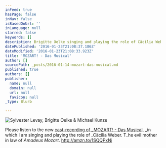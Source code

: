 ```yaml
---
inFeed: true
hasPage: false
inNav: false
isBasedOnUrl: ''
inLanguage: null
starred: false
keywords: []
description: Brigitte Oelke singing and playing the role of Cäcilia Weber
datePublished: '2016-01-23T21:08:37.186Z'
dateModified: '2016-01-23T21:08:33.923Z'
title: 'MOZART! - Das Musical'
author: []
sourcePath: _posts/2016-01-14-mozart-das-musical.md
published: true
authors: []
publisher:
  name: null
  domain: null
  url: null
  favicon: null
_type: Blurb

---
```

![Sylvester Levay, Brigitte Oelke & Michael Kunze](https://s3-us-west-2.amazonaws.com/the-grid-img/p/5dd362b904edec5cf662e873400d86616cbcd811.jpg)

Please listen to the new [cast-recording of ][0]_[MOZART! - Das Musical][0], _in which I am singing and playing the role of _Cäcilia Weber. T_he evil mother in law of _Amadeus Mozart_. http://amzn.to/1SQQPxNi

[0]: http://amzn.to/1SQQPxNi